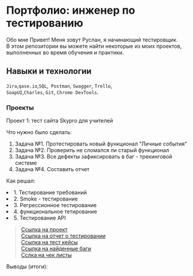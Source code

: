 # Портфолио: инженер по тестированию

Обо мне 
Привет! Меня зовут Руслан, я начинающий тестировщик. <br>
В этом репозитории вы можете найти некоторые из моих проектов, выполненных во время обучения и практики.<br>

## Навыки и технологии

``Jira``,``qase.io``,``SQL``,`` Postman``, ``Swagger``, ``Trello``, <br>
``SoapUI``,``Charles``, ``Git``, ``Chrome DevTools``.

### Проекты

<p> Проект 1: тест сайта Skypro для учителей
<p>Что нужно было сделать:<p>
<ol>
  <li>Задача №1. Протестировать новый функционал "Личные события"</li>
  <li>Задача №2. Проверить не сломался ли старый функционал</li>
  <li>Задача №3. Все дефекты зафиксировать в баг - трекинговой системе</li>
  <li>Задача №4. Составить отчет</li>
</ol>
<p>Как решал: 
  <li>1. Тестирование требований</li>
  <li>2. Smoke - тестирование</li>
  <li>3. Регрессионное тестирование</li>
  <li>4. функциональное тетирование</li>
  <li>5. Тестирование API</li>
  </p>

> <a href="https://testqa35.atlassian.net/wiki/spaces/MP/pages/33272/EX1+1](https://ruslan-salikhov.atlassian.net/wiki/spaces/~63a89326082abdd71bb4a792/pages/2424833/1+2)">Ссылка на проект</a><br>
> <a href="https://ruslan-salikhov.atlassian.net/wiki/spaces/~63a89326082abdd71bb4a792/pages/5308417">Ссылка на отчет о тестировании</a><br>
> <a href="https://app.qase.io/project/COURSEWORK">Ссылка на тест кейсы</a><br>
> <a href="https://ruslan-salikhov.atlassian.net/jira/software/c/projects/CW1/issues">Ссылка на найденные баги</a><br>
> <a href="https://chlist.sitechco.ru/project/40826/checklist">Сслка на чек листы<a/>

 <p>Выводы (итоги):<p>
<ol>
